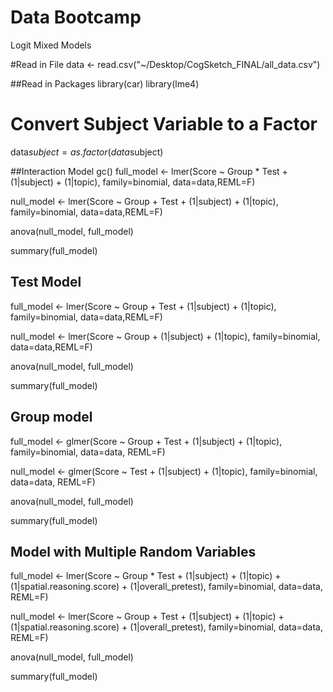 Data Bootcamp
============

Logit Mixed Models

#Read in File
data <- read.csv("~/Desktop/CogSketch_FINAL/all_data.csv")


##Read in Packages
library(car)
library(lme4)

# Convert Subject Variable to a Factor
data$subject=as.factor(data$subject)


##Interaction Model 
gc()
full_model <- lmer(Score ~ Group * Test + (1|subject) + (1|topic), family=binomial, data=data,REML=F)

null_model <- lmer(Score ~ Group + Test + (1|subject) + (1|topic), family=binomial, data=data,REML=F)

anova(null_model, full_model)

summary(full_model)


## Test Model 
full_model <- lmer(Score ~ Group + Test + (1|subject) + (1|topic), family=binomial, data=data,REML=F)

null_model <- lmer(Score ~ Group        + (1|subject) + (1|topic), family=binomial, data=data,REML=F)

anova(null_model, full_model)

summary(full_model)


## Group model 
full_model <- glmer(Score ~ Group + Test + (1|subject) + (1|topic), family=binomial, data=data, REML=F)

null_model <- glmer(Score ~         Test + (1|subject) + (1|topic), family=binomial, data=data, REML=F)

anova(null_model, full_model)

summary(full_model)


## Model with Multiple Random Variables
full_model <- lmer(Score ~ Group * Test + (1|subject) + (1|topic) + (1|spatial.reasoning.score) + (1|overall_pretest), family=binomial, data=data, REML=F)

null_model <- lmer(Score ~ Group + Test + (1|subject) + (1|topic) + (1|spatial.reasoning.score) + (1|overall_pretest), family=binomial, data=data, REML=F)

anova(null_model, full_model)

summary(full_model)
